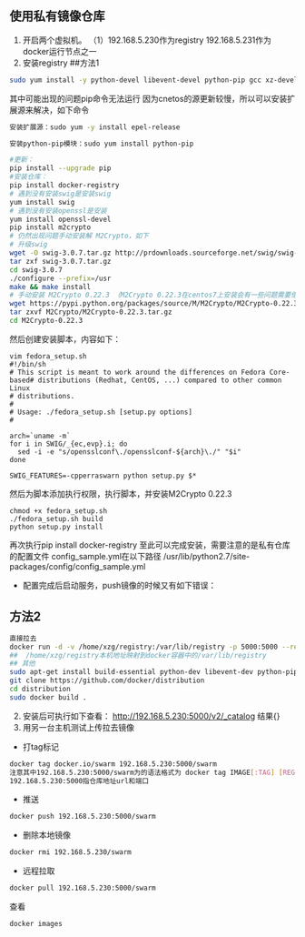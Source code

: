 ## 使用私有镜像仓库
1. 开启两个虚拟机。 （1）192.168.5.230作为registry 192.168.5.231作为docker运行节点之一
2. 安装registry
##方法1
```sh
sudo yum install -y python-devel libevent-devel python-pip gcc xz-devel
```
其中可能出现的问题pip命令无法运行
因为cnetos的源更新较慢，所以可以安装扩展源来解决，如下命令
```sh
安装扩展源：sudo yum -y install epel-release

安装python-pip模块：sudo yum install python-pip
```
```sh
#更新：
pip install --upgrade pip
#安装仓库：
pip install docker-registry
# 遇到没有安装swig是安装swig
yum install swig
# 遇到没有安装openssl是安装
yum install openssl-devel
pip install m2crypto
# 仍然出现问题手动安装解 M2Crypto，如下
# 升级swig
wget -O swig-3.0.7.tar.gz http://prdownloads.sourceforge.net/swig/swig-3.0.7.tar.gz
tar zxf swig-3.0.7.tar.gz
cd swig-3.0.7
./configure --prefix=/usr
make && make install
# 手动安装 M2Crypto 0.22.3 （M2Crypto 0.22.3在centos7上安装会有一些问题需要借助脚本）
wget https://pypi.python.org/packages/source/M/M2Crypto/M2Crypto-0.22.3.tar.gz   #下载源码
tar zxvf M2Crypto/M2Crypto-0.22.3.tar.gz                                                                              # 解压
cd M2Crypto-0.22.3
```
然后创建安装脚本，内容如下：
```
vim fedora_setup.sh
#!/bin/sh
# This script is meant to work around the differences on Fedora Core-based# distributions (Redhat, CentOS, ...) compared to other common Linux
# distributions.
#
# Usage: ./fedora_setup.sh [setup.py options]
#

arch=`uname -m`
for i in SWIG/_{ec,evp}.i; do
  sed -i -e "s/opensslconf\./opensslconf-${arch}\./" "$i"
done

SWIG_FEATURES=-cpperraswarn python setup.py $*
```
然后为脚本添加执行权限，执行脚本，并安装M2Crypto 0.22.3
```
chmod +x fedora_setup.sh
./fedora_setup.sh build
python setup.py install
```
再次执行pip install docker-registry
至此可以完成安装，需要注意的是私有仓库的配置文件
config_sample.yml在以下路径 
/usr/lib/python2.7/site-packages/config/config_sample.yml
* 配置完成后启动服务，push镜像的时候又有如下错误：

## 方法2
```sh
直接拉去
docker run -d -v /home/xzg/registry:/var/lib/registry -p 5000:5000 --restart=always --name registry registry
##  /home/xzg/registry本机地址映射到docker容器中的/var/lib/registry
## 其他
sudo apt-get install build-essential python-dev libevent-dev python-pip libssl-dev liblzma-dev libffi-dev
git clone https://github.com/docker/distribution
cd distribution
sudo docker build .
```
2. 安装后可执行如下查看：
http://192.168.5.230:5000/v2/_catalog 结果{}
3. 用另一台主机测试上传拉去镜像
* 打tag标记
```sh
docker tag docker.io/swarm 192.168.5.230:5000/swarm
注意其中192.168.5.230:5000/swarm为的语法格式为 docker tag IMAGE[:TAG] [REGISTRYHOST/][USERNAME/]NAME[:TAG]
192.168.5.230:5000指仓库地址url和端口
```
* 推送
```sh
docker push 192.168.5.230:5000/swarm
```
* 删除本地镜像
```sh
docker rmi 192.168.5.230/swarm
```
* 远程拉取
```sh
docker pull 192.168.5.230:5000/swarm
```
查看
```sh
docker images
```

